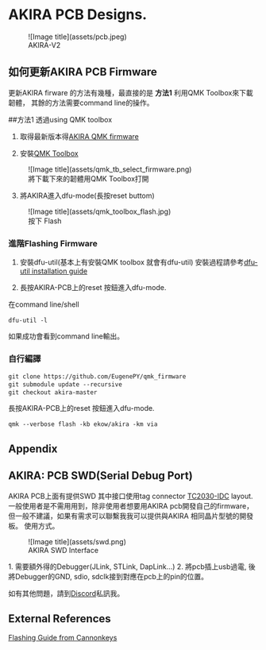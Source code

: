 # AKIRA PCB Designs.

<figure markdown>
  ![Image title](assets/pcb.jpeg)
  <figcaption>AKIRA-V2</figcaption>
</figure>



## 如何更新AKIRA PCB Firmware
更新AKIRA firware 的方法有幾種，最直接的是 **方法1** 利用QMK Toolbox來下載韌體，
其餘的方法需要command line的操作。

##方法1
透過using QMK toolbox

1. 取得最新版本得[AKIRA QMK firmware](https://github.com/EugenePY/AKIRA-GB/releases/)

2. 安裝[QMK Toolbox](https://github.com/qmk/qmk_toolbox)

<figure markdown>
  ![Image title](assets/qmk_tb_select_firmware.png)
  <figcaption>將下載下來的韌體用QMK Toolbox打開</figcaption>
</figure>

3. 將AKIRA進入dfu-mode(長按reset buttom)

<figure markdown>
  ![Image title](assets/qmk_toolbox_flash.jpg)
  <figcaption>按下 Flash </figcaption>
</figure>


### 進階Flashing Firmware

1. 安裝dfu-util(基本上有安裝QMK toolbox 就會有dfu-util) 
安裝過程請參考[dfu-util installation guide](https://docs.particle.io/archives/installing-dfu-util/)

2. 長按AKIRA-PCB上的reset 按鈕進入dfu-mode.

在command line/shell

```shell
dfu-util -l
```
如果成功會看到command line輸出。

### 自行編譯

```shell
git clone https://github.com/EugenePY/qmk_firmware
git submodule update --recursive
git checkout akira-master
```

長按AKIRA-PCB上的reset 按鈕進入dfu-mode.

```
qmk --verbose flash -kb ekow/akira -km via
```

## Appendix

## AKIRA: PCB SWD(Serial Debug Port)

AKIRA PCB上面有提供SWD 其中接口使用tag connector [TC2030-IDC](https://www.digikey.tw/zh/products/detail/tag-connect-llc/TC2030-IDC/4571121?utm_adgroup=General&utm_source=google&utm_medium=cpc&utm_campaign=PMax%20Shopping_Product_Zombie%20SKUs&utm_term=&productid=4571121&gclid=CjwKCAiAr4GgBhBFEiwAgwORrYy8zbG282oINpVlg11f_nZzoRh9QUr02wN_YFi7P6HA_MEquV4-AhoCm6EQAvD_BwE) layout.
一般使用者是不需用用到，除非使用者想要用AKIRA pcb開發自己的firmware，但一般不建議，如果有需求可以聯繫我我可以提供與AKIRA 相同晶片型號的開發板。
使用方式。

<figure markdown>
  ![Image title](assets/swd.png)
  <figcaption> AKIRA SWD Interface</figcaption>
</figure>
1. 需要額外得的Debugger(JLink, STLink, DapLink...)
2. 將pcb插上usb過電, 後將Debugger的GND, sdio, sdclk接到對應在pcb上的pin的位置。


如有其他問題，請到[Discord](https://discord.gg/TjbJKxsu)私訊我。

## External References
[Flashing Guide from Cannonkeys](https://docs.cannonkeys.com/)
